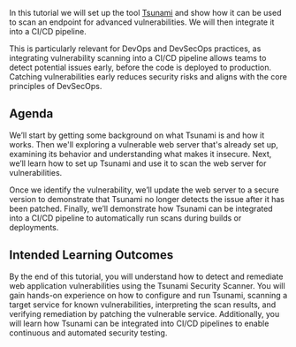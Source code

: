 In this tutorial we will set up the tool [Tsunami](https://github.com/google/tsunami-security-scanner) and show how it can be used to scan an endpoint for advanced vulnerabilities. We will then integrate it into a CI/CD pipeline.

This is particularly relevant for DevOps and DevSecOps practices, as integrating vulnerability scanning into a CI/CD pipeline allows teams to detect potential issues early, before the code is deployed to production. Catching vulnerabilities early reduces security risks and aligns with the core principles of DevSecOps.

## Agenda
We’ll start by getting some background on what Tsunami is and how it works. Then we'll
exploring a vulnerable web server that's already set up, examining its behavior and understanding what makes it insecure. Next, we’ll learn how to set up Tsunami and use it to scan the web server for vulnerabilities.

Once we identify the vulnerability, we’ll update the web server to a secure version to demonstrate that Tsunami no longer detects the issue after it has been patched. Finally, we’ll demonstrate how Tsunami can be integrated into a CI/CD pipeline to automatically run scans during builds or deployments.

## Intended Learning Outcomes
By the end of this tutorial, you will understand how to detect and remediate web application vulnerabilities using the Tsunami Security Scanner. You will gain hands-on experience on how to configure and run Tsunami, scanning a target service for known vulnerabilities, interpreting the scan results, and verifying remediation by patching the vulnerable service. Additionally, you will learn how Tsunami can be integrated into CI/CD pipelines to enable continuous and automated security testing.


 [Mayber explain how tsunami works, like it has a port scanning phase, a fingerprinting phase and finally a vulnerability detection phase.]: #
